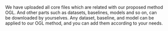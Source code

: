 We have uploaded all core files which are related with our proposed method OGL. And other parts such as datasets, baselines, models and so on, can be downloaded by yourselves. Any dataset, baseline, and model can be applied to our OGL method, and you can add them according to your needs.


<!---
OGLcode/OGLcode is a ✨ special ✨ repository because its `README.md` (this file) appears on your GitHub profile.
You can click the Preview link to take a look at your changes.
--->
